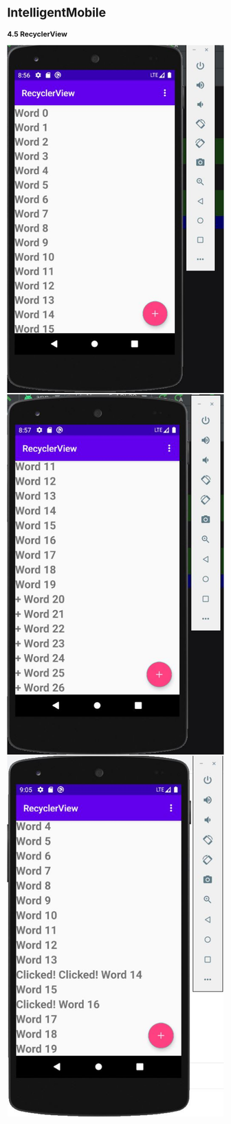 # IntelligentMobile
### 4.5 RecyclerView

<img src="pic1.JPG">
<img src="pic2.JPG">
<img src="pic3.JPG">
